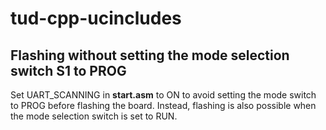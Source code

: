 # tud-cpp-ucincludes

## Flashing without setting the mode selection switch S1 to PROG
Set UART_SCANNING in **start.asm** to ON to avoid setting the mode switch to PROG before flashing the board.
Instead, flashing is also possible when the mode selection switch is set to RUN.
